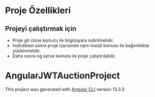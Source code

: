 # Proje Özellikleri

## Projeyi çalıştırmak için

* Proje git clone komutu ile bilgisayara indirilmelidir.
* İndirdikten sonra proje içerisinde npm install komutu ile bağımlılıklar yüklenmelidir.
* Daha sonra ng serve komutu ile proje çalıştırılabilir.

# AngularJWTAuctionProject

This project was generated with [Angular CLI](https://github.com/angular/angular-cli) version 13.3.3.
